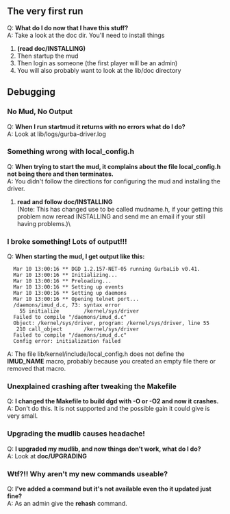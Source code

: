 ## The very first run
Q: **What do I do now that I have this stuff?**  
A: Take a look at the doc dir.  You'll need to install things  
   1. **(read doc/INSTALLING)**  
   1. Then startup the mud  
   1. Then login as someone (the first player will be an admin)  
   1. You will also probably want to look at the lib/doc directory  

## Debugging
### No Mud, No Output
Q: **When I run startmud it returns with no errors what do I do?**  
A: Look at lib/logs/gurba-driver.log  

### Something wrong with local_config.h
Q: **When trying to start the mud, it complains about the file local_config.h not being there and then terminates.**  
A: You didn't follow the directions for configuring the mud and installing the driver. 
   1. **read and follow doc/INSTALLING**  
      (Note: This has changed use to be called mudname.h, if your getting this problem now reread INSTALLING and send me an email if your still having problems.)\

### I broke something! Lots of output!!!
Q: **When starting the mud, I get output like this:**  

```
  Mar 10 13:00:16 ** DGD 1.2.157-NET-05 running GurbaLib v0.41.
  Mar 10 13:00:16 ** Initializing...
  Mar 10 13:00:16 ** Preloading...
  Mar 10 13:00:16 ** Setting up events
  Mar 10 13:00:16 ** Setting up daemons
  Mar 10 13:00:16 ** Opening telnet port...
  /daemons/imud_d.c, 73: syntax error
    55 initialize        /kernel/sys/driver
  Failed to compile "/daemons/imud_d.c"
  Object: /kernel/sys/driver, program: /kernel/sys/driver, line 55
   210 call_object       /kernel/sys/driver
  Failed to compile "/daemons/imud_d.c"
  Config error: initialization failed
```
A: The file lib/kernel/include/local_config.h does not define the **IMUD_NAME** macro, probably because you created an empty file there or removed that macro.  

### Unexplained crashing after tweaking the Makefile
Q: **I changed the Makefile to build dgd with -O or -O2 and now it crashes.**  
A: Don't do this. It is not supported and the possible gain it could give is very small.  

### Upgrading the mudlib causes headache!
Q: **I upgraded my mudlib, and now things don't work, what do I do?**  
A: Look at **doc/UPGRADING**  

### Wtf?!! Why aren't my new commands useable?
Q: **I've added a command but it's not available even tho it updated just fine?**  
A: As an admin give the **rehash** command.  
